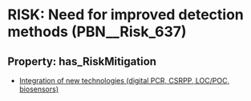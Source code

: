 # RISK: __Need for improved detection methods__ (PBN__Risk_637)

## Property: has_RiskMitigation

* [Integration of new technologies (digital PCR, CSRPP, LOC/POC, biosensors)](PBN__RiskMitigation_878)

